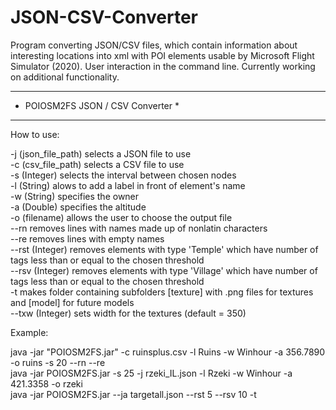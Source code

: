 # JSON-CSV-Converter
Program converting JSON/CSV files, which contain information about interesting locations into xml with POI elements usable by Microsoft Flight Simulator (2020). User interaction in the command line. Currently working on additional functionality.

***********************************
* POIOSM2FS JSON / CSV Converter  *
***********************************


How to use:  <br />

-j (json_file_path) selects a JSON file to use <br />
-c (csv_file_path) selects a CSV file to use <br />
-s (Integer) selects the interval between chosen nodes <br />
-l (String) alows to add a label in front of element's name <br />
-w (String) specifies the owner  <br />
-a (Double) specifies the altitude  <br />
-o (filename) allows the user to choose the output file  <br />
--rn removes lines with names made up of nonlatin characters  <br />
--re removes lines with empty names  <br />
--rst (Integer) removes elements with type 'Temple' which have number of tags less than or equal to the chosen threshold  <br />
--rsv (Integer) removes elements with type 'Village' which have number of tags less than or equal to the chosen threshold  <br />
-t makes folder containing subfolders [texture] with .png files for textures and [model] for future models  <br />
--txw (Integer) sets width for the textures (default = 350)  <br />


Example:  <br />

java -jar "POIOSM2FS.jar" -c ruinsplus.csv -l Ruins -w Winhour -a 356.7890 -o ruins -s 20 --rn --re  <br />
java -jar POIOSM2FS.jar -s 25 -j rzeki_IL.json -l Rzeki -w Winhour -a 421.3358 -o rzeki  <br />
java -jar POIOSM2FS.jar --ja targetall.json --rst 5 --rsv 10 -t  <br />
